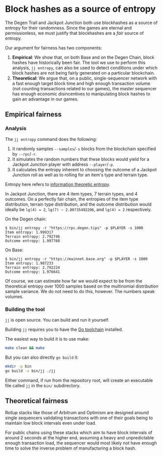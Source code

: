 # Block hashes as a source of entropy

The Degen Trail and Jackpot Junction both use blockhashes as a source of entropy for their randomness.
Since the games are eternal and permissionless, we must justify that blockhashes are a *fair* source of entropy.

Our argument for fairness has two components:
1. **Empirical**: We show that, on both Base and on the Degen Chain, block hashes have historically been
fair. The tool we use to perform this analysis, `jj entropy`, can also be used to detect conditions under which
block hashes are not being fairly generated on a particular blockchain.
2. **Theoretical**: We argue that, on a public, single-sequencer network with a fast enough target block time and
high enough transaction volume (not counting transactions related to our games), the master sequencer
has enough economic disincentives to manipulating block hashes to gain an advantage in our games.

## Empirical fairness

### Analysis

The `jj entropy` command does the following:
1. It randomly samples `--samples`/`-s` blocks from the blockchain specified by `--rpc`/`-r`.
2. It simulates the random numbers that these blocks would yield for a Jackpot Junction player with
address `--player`/`-p`.
3. It calculates the entropy inherent to choosing the outcome of a Jackpot Junction roll as well as to rolling
for an item's type and terrain type.

Entropy here refers to [information theoretic entropy](https://en.wikipedia.org/wiki/Entropy_(information_theory)).

In Jackpot Junction, there are 4 item types, 7 terrain types, and 4 outcomes. On a perfectly fair chain,
the entropies of the item type distribution, terrain type distribution, and the outcome distribution
would ideally be `lg(4) = 2`, `lg(7) ~ 2.80735492206`, and `lg(4) = 2` respectively.

On the Degen chain:

```
$ bin/jj entropy -r "https://rpc.degen.tips" -p $PLAYER -s 1000
Item entropy: 1.999317
Terrain entropy: 2.792746
Outcome entropy: 1.997760
```

On Base:

```
$ bin/jj entropy -r "https://mainnet.base.org" -p $PLAYER -s 1000
Item entropy: 1.987233
Terrain entropy: 2.792224
Outcome entropy: 1.976641
```

Of course, we can estimate how far we would expect to be from the theoretical entropy over 1000 samples based
on the multinomial distribution sample variance. We do not need to do this, however. The numbers speak volumes.

### Building the tool

`jj` is open source. You can build and run it yourself.

Building `jj` requires you to have the [Go toolchain](https://go.dev/) installed.

The easiest way to build it is to use make:

```bash
make clean && make
```

But you can also directly `go build` it:

```bash
mkdir -p bin
go build -o bin/jj ./jj
```

Either command, if run from the repository root, will create an executable file called `jj` in the `bin/`
subdirectory.


## Theoretical fairness

Rollup stacks like those of Arbitrum and Optimism are designed around single sequencers validating transactions
with one of their goals being to maintain low block intervals even under load.

For public chains using these stacks which aim to have block intervals of around 2 seconds at the higher end,
assuming a heavy and unpredictable enough transaction load, the sequencer would most likely not have
enough time to solve the inverse problem of manufacturing a block hash.
